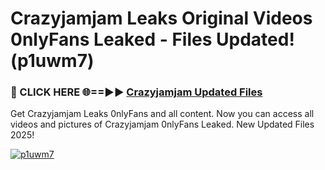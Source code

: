 # Crazyjamjam Leaks Original Videos 0nlyFans Leaked - Files Updated! (p1uwm7)

<h3>🔴 CLICK HERE 🌐==►► <a href="https://mediafile.pages.dev?q=Crazyjamjam&ref=D4RT" rel="nofollow">Crazyjamjam Updated Files</a></h3>

Get Crazyjamjam Leaks 0nlyFans and all content. Now you can access all videos and pictures of Crazyjamjam 0nlyFans Leaked. New Updated Files 2025!

[![p1uwm7](https://github.com/user-attachments/assets/8c521d6e-e6e3-4a75-9320-d58ab9d79d5b)](https://mediafile.pages.dev?q=Crazyjamjam&ref=D4RT)